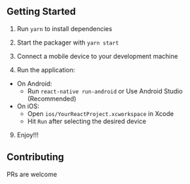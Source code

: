 ## Getting Started

1. Run `yarn` to install dependencies

2. Start the packager with `yarn start`
3. Connect a mobile device to your development machine
4. Run the application:

- On Android:
  - Run `react-native run-android` or Use Android Studio (Recommended)
- On iOS:
  - Open `ios/YourReactProject.xcworkspace` in Xcode
  - Hit `Run` after selecting the desired device

9. Enjoy!!!

## Contributing

PRs are welcome
